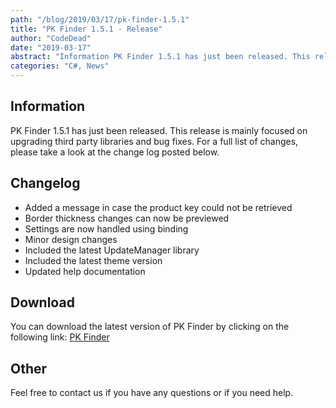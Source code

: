 ```yaml
---
path: "/blog/2019/03/17/pk-finder-1.5.1"
title: "PK Finder 1.5.1 - Release"
author: "CodeDead"
date: "2019-03-17"
abstract: "Information PK Finder 1.5.1 has just been released. This release is mainly focused on upgrading third party libraries and bug fixes. For a full list of changes, please take a look at the change log posted below. Change log Added a message in case the product key could..."
categories: "C#, News"
---
```

## Information

PK Finder 1.5.1 has just been released. This release is mainly focused on upgrading third party libraries and bug fixes. For a full list of changes, please take a look at the change log posted below.

## Changelog

* Added a message in case the product key could not be retrieved
* Border thickness changes can now be previewed
* Settings are now handled using binding
* Minor design changes
* Included the latest UpdateManager library
* Included the latest theme version
* Updated help documentation

## Download

You can download the latest version of PK Finder by clicking on the following link:
<a href="/software/pk-finder">PK Finder</a>

## Other

Feel free to contact us if you have any questions or if you need help.
